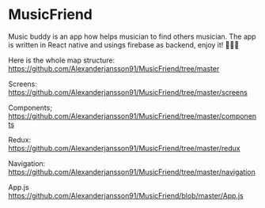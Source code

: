 # MusicFriend

Music buddy is an app how helps musician to find others musician. The app is written in React native and usings firebase as backend, enjoy it! 👨🏼‍💻

Here is the whole map structure:
https://github.com/Alexanderjansson91/MusicFriend/tree/master

Screens:
https://github.com/Alexanderjansson91/MusicFriend/tree/master/screens

Components;
https://github.com/Alexanderjansson91/MusicFriend/tree/master/components

Redux: 
https://github.com/Alexanderjansson91/MusicFriend/tree/master/redux

Navigation:
https://github.com/Alexanderjansson91/MusicFriend/tree/master/navigation

App.js
https://github.com/Alexanderjansson91/MusicFriend/blob/master/App.js
